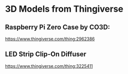 # 3D Models from Thingiverse

## Raspberry Pi Zero Case by CO3D:

https://www.thingiverse.com/thing:2962386


## LED Strip Clip-On Diffuser

https://www.thingiverse.com/thing:3225411